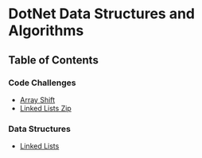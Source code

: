 # DotNet Data Structures and Algorithms
## Table of Contents

### Code Challenges
- [Array Shift](code-challenges/ArrayShift/README.md)
- [Linked Lists Zip](code-challenges/LLZip/README.md)

### Data Structures
- [Linked Lists](data-structures/LinkedListLibrary/README.md)